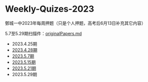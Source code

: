 # Weekly-Quizes-2023
鄄城一中2023年每周押题（只是个人押题，高考后6月13日补充其它内容）

5.7至5.29期扫描件：[originalPapers.md](originalPapers.md)

- 2023.4.25期
- [2023.4.28期](2023-04-28.md)
- [2023.5.7期](2023-05-07.md)
- [2023.5.15期](2023-05-15.md)
- [2023.5.21期](2023-05-21.md)
- 2023.5.29期

